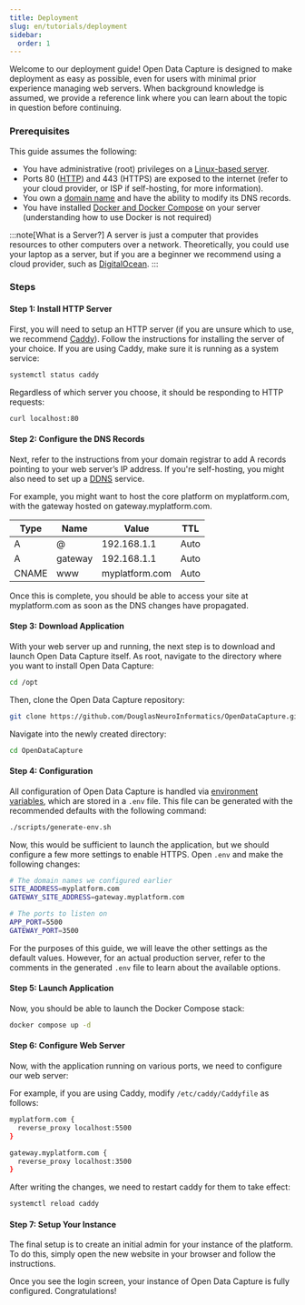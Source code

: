```yaml
---
title: Deployment
slug: en/tutorials/deployment
sidebar:
  order: 1
---
```


Welcome to our deployment guide! Open Data Capture is designed to make deployment as easy as possible, even for users with minimal prior experience managing web servers. When background knowledge is assumed, we provide a reference link where you can learn about the topic in question before continuing.

### Prerequisites

This guide assumes the following:

- You have administrative (root) privileges on a [Linux-based server](https://developer.mozilla.org/en-US/docs/Learn/Common_questions/Web_mechanics/What_is_a_web_server).
- Ports 80 ([HTTP](https://developer.mozilla.org/en-US/docs/Web/HTTP)) and 443 (HTTPS) are exposed to the internet (refer to your cloud provider, or ISP if self-hosting, for more information).
- You own a [domain name](https://developer.mozilla.org/en-US/docs/Learn/Common_questions/Web_mechanics/What_is_a_domain_name) and have the ability to modify its DNS records.
- You have installed [Docker and Docker Compose](https://docs.docker.com/) on your server (understanding how to use Docker is not required)

:::note[What is a Server?]
A server is just a computer that provides resources to other computers over a network. Theoretically, you could use your laptop as a server, but if you are a beginner we recommend using a cloud provider, such as [DigitalOcean](https://www.digitalocean.com/).
:::

### Steps

#### Step 1: Install HTTP Server

First, you will need to setup an HTTP server (if you are unsure which to use, we recommend [Caddy](https://caddyserver.com/)). Follow the instructions for installing the server of your choice. If you are using Caddy, make sure it is running as a system service:

```sh
systemctl status caddy
```

Regardless of which server you choose, it should be responding to HTTP requests:

```sh
curl localhost:80
```

#### Step 2: Configure the DNS Records

Next, refer to the instructions from your domain registrar to add A records pointing to your web server’s IP address. If you're self-hosting, you might also need to set up a [DDNS](https://en.wikipedia.org/wiki/Dynamic_DNS) service.

For example, you might want to host the core platform on <span class="underline">myplatform.com</span>, with the gateway hosted on <span class="underline">gateway.myplatform.com</span>.

| **Type** | **Name** | **Value**      | **TTL** |
| -------- | -------- | -------------- | ------- |
| A        | @        | 192.168.1.1    | Auto    |
| A        | gateway  | 192.168.1.1    | Auto    |
| CNAME    | www      | myplatform.com | Auto    |

Once this is complete, you should be able to access your site at <span class="underline">myplatform.com</span> as soon as the DNS changes have propagated.

#### Step 3: Download Application

With your web server up and running, the next step is to download and launch Open Data Capture itself. As root, navigate to the directory where you want to install Open Data Capture:

```sh
cd /opt
```

Then, clone the Open Data Capture repository:

```sh
git clone https://github.com/DouglasNeuroInformatics/OpenDataCapture.git
```

Navigate into the newly created directory:

```sh
cd OpenDataCapture
```

#### Step 4: Configuration

All configuration of Open Data Capture is handled via [environment variables](https://en.wikipedia.org/wiki/Environment_variable), which are stored in a `.env` file. This file can be generated with the recommended defaults with the following command:

```sh
./scripts/generate-env.sh
```

Now, this would be sufficient to launch the application, but we should configure a few more settings to enable HTTPS. Open `.env` and make the following changes:

```sh
# The domain names we configured earlier
SITE_ADDRESS=myplatform.com
GATEWAY_SITE_ADDRESS=gateway.myplatform.com

# The ports to listen on
APP_PORT=5500
GATEWAY_PORT=3500
```

For the purposes of this guide, we will leave the other settings as the default values. However, for an actual production server, refer to the comments in the generated `.env` file to learn about the available options.

#### Step 5: Launch Application

Now, you should be able to launch the Docker Compose stack:

```sh
docker compose up -d
```

#### Step 6: Configure Web Server

Now, with the application running on various ports, we need to configure our web server:

For example, if you are using Caddy, modify `/etc/caddy/Caddyfile` as follows:

```sh
myplatform.com {
  reverse_proxy localhost:5500
}

gateway.myplatform.com {
  reverse_proxy localhost:3500
}
```

After writing the changes, we need to restart caddy for them to take effect:

```sh
systemctl reload caddy
```

#### Step 7: Setup Your Instance

The final setup is to create an initial admin for your instance of the platform. To do this, simply open the new website in your browser and follow the instructions.

Once you see the login screen, your instance of Open Data Capture is fully configured. Congratulations!
